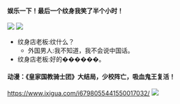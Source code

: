 #### 娱乐一下！最后一个纹身我笑了半个小时！
![](https://p3-ad.bytecdn.cn/large/pgc-image/7972c12cca304fa389cd4d76e38f71bf)
![](https://p3-ad.bytecdn.cn/large/pgc-image/ffe2d92497dc4383b937fe50649bcb3e)
- 纹身店老板:纹什么？
  - 外国男人:我不知道，我不会说中国话。
- 纹身店老板:好的������。

#### 动漫：《皇家国教骑士团》大结局，少校阵亡，吸血鬼王复活！
https://www.ixigua.com/i6798055441550017032/
![](https://lf3-xgcdn-tos.pstatp.com/img/tos-cn-i-0004/02c1334289ef4b5ab02449f1e8a41f24~tplv-crop-center:844:472.jpg)
